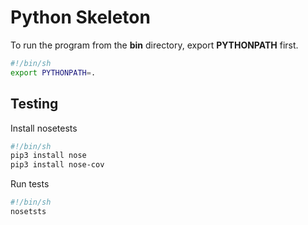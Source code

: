 # Python Skeleton

To run the program from the **bin** directory, export **PYTHONPATH** first.

```sh
#!/bin/sh
export PYTHONPATH=.
```

## Testing

Install nosetests

```sh
#!/bin/sh
pip3 install nose
pip3 install nose-cov
```

Run tests

```sh
#!/bin/sh
nosetsts
```
